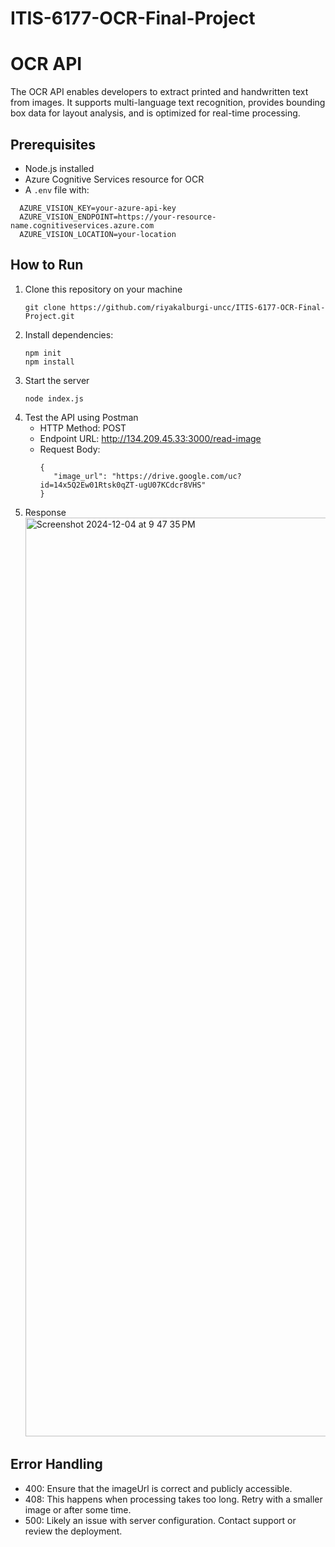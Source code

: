 # ITIS-6177-OCR-Final-Project

# OCR API

The OCR API enables developers to extract printed and handwritten text from images. It supports multi-language text recognition, provides bounding box data for layout analysis, and is optimized for real-time processing.

## Prerequisites
- Node.js installed
- Azure Cognitive Services resource for OCR
- A `.env` file with:
```
  AZURE_VISION_KEY=your-azure-api-key
  AZURE_VISION_ENDPOINT=https://your-resource-name.cognitiveservices.azure.com
  AZURE_VISION_LOCATION=your-location
```
## How to Run
1. Clone this repository on your machine
   ```
   git clone https://github.com/riyakalburgi-uncc/ITIS-6177-OCR-Final-Project.git
   ``` 
2. Install dependencies:
   ```
   npm init
   npm install
   ```
3. Start the server
   ```
   node index.js
   ```
4. Test the API using Postman
   - HTTP Method: POST
   - Endpoint URL: http://134.209.45.33:3000/read-image
   - Request Body:
     ```
     {
        "image_url": "https://drive.google.com/uc?id=14x5Q2Ew01Rtsk0qZT-ugU07KCdcr8VHS"
     }
     ```
5. Response
   <img width="1470" alt="Screenshot 2024-12-04 at 9 47 35 PM" src="https://github.com/user-attachments/assets/9c214089-ba29-4328-bd60-fe133e3b4095">

## Error Handling
-	400: Ensure that the imageUrl is correct and publicly accessible.
-	408: This happens when processing takes too long. Retry with a smaller image or after some time.
-	500: Likely an issue with server configuration. Contact support or review the deployment.
